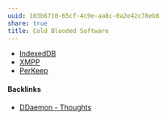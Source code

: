 ```yaml
---
uuid: 103b6710-65cf-4c9e-aa8c-0a2e42c78eb8
share: true
title: Cold Blooded Software
---
```

* [IndexedDB](/9fea8cfd-e8fa-4324-921c-e9455862e374)
* [XMPP](/a6395eb5-9ac1-4f0d-9cd8-d0ff093c91a3)
* [PerKeep](/9c7ee4a4-18d0-452d-b707-cc2decd6b425)

#### Backlinks

* [DDaemon - Thoughts](/edc2124b-c88b-4aaf-8d15-4dfb8ca8397b)